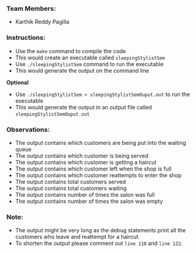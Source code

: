 ### Team Members:
- Karthik Reddy Pagilla

### Instructions:
- Use the `make` command to compile the code
- This would create an executable called `sleepingStylistSem`
- Use `./sleepingStylistSem` command to run the executable
- This would generate the output on the command line

**Optional**

- Use `./sleepingStylistSem > sleepingStylistSemOuput.out` to run the executable
- This would generate the output in an output file called `sleepingStylistSemOuput.out`

### Observations:
- The output contains which customers are being put into the waiting queue
- The output contains which customer is being served
- The output contains which customer is getting a haircut
- The output contains which customer left when the shop is full
- The output contains which customer reattempts to enter the shop
- The output contains total customers served
- The output contains total customers waiting
- The output contains number of times the salon was full
- The output contains number of times the salon was empty

### Note:
- The output might be very long as the debug statements print all the customers who leave and reattempt for a haircut.
- To shorten the output please comment out `line 118` and `line 122`.
